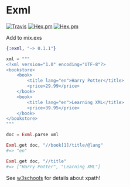 Exml
====

[![Travis](https://img.shields.io/travis/expelledboy/exml.svg)](https://travis-ci.org/expelledboy/exml)
[![Hex.pm](https://img.shields.io/hexpm/v/exml.svg)](https://hex.pm/packages/exml)
[![Hex.pm](https://img.shields.io/hexpm/dt/exml.svg)](https://hex.pm/packages/exml)

Add to mix.exs
```elixir
{:exml, "~> 0.1.1"}
```

```elixir
xml = """
<?xml version="1.0" encoding="UTF-8"?>
<bookstore>
    <book>
        <title lang="en">Harry Potter</title>
        <price>29.99</price>
    </book>
    <book>
        <title lang="en">Learning XML</title>
        <price>39.95</price>
    </book>
</bookstore> 
"""

doc = Exml.parse xml

Exml.get doc, "//book[1]/title/@lang"
#=> "en"

Exml.get doc, "//title"
#=> ["Harry Potter", "Learning XML"]
```

See [w3schools](https://www.w3schools.com/xml/xpath_syntax.asp) for details about xpath!
